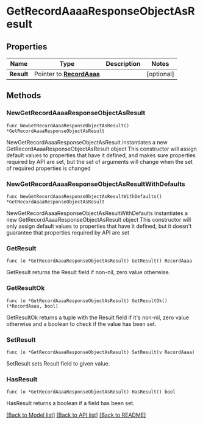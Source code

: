 # GetRecordAaaaResponseObjectAsResult

## Properties

Name | Type | Description | Notes
------------ | ------------- | ------------- | -------------
**Result** | Pointer to [**RecordAaaa**](RecordAaaa.md) |  | [optional] 

## Methods

### NewGetRecordAaaaResponseObjectAsResult

`func NewGetRecordAaaaResponseObjectAsResult() *GetRecordAaaaResponseObjectAsResult`

NewGetRecordAaaaResponseObjectAsResult instantiates a new GetRecordAaaaResponseObjectAsResult object
This constructor will assign default values to properties that have it defined,
and makes sure properties required by API are set, but the set of arguments
will change when the set of required properties is changed

### NewGetRecordAaaaResponseObjectAsResultWithDefaults

`func NewGetRecordAaaaResponseObjectAsResultWithDefaults() *GetRecordAaaaResponseObjectAsResult`

NewGetRecordAaaaResponseObjectAsResultWithDefaults instantiates a new GetRecordAaaaResponseObjectAsResult object
This constructor will only assign default values to properties that have it defined,
but it doesn't guarantee that properties required by API are set

### GetResult

`func (o *GetRecordAaaaResponseObjectAsResult) GetResult() RecordAaaa`

GetResult returns the Result field if non-nil, zero value otherwise.

### GetResultOk

`func (o *GetRecordAaaaResponseObjectAsResult) GetResultOk() (*RecordAaaa, bool)`

GetResultOk returns a tuple with the Result field if it's non-nil, zero value otherwise
and a boolean to check if the value has been set.

### SetResult

`func (o *GetRecordAaaaResponseObjectAsResult) SetResult(v RecordAaaa)`

SetResult sets Result field to given value.

### HasResult

`func (o *GetRecordAaaaResponseObjectAsResult) HasResult() bool`

HasResult returns a boolean if a field has been set.


[[Back to Model list]](../README.md#documentation-for-models) [[Back to API list]](../README.md#documentation-for-api-endpoints) [[Back to README]](../README.md)


